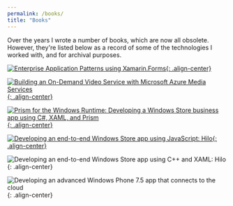 ```yaml
---
permalink: /books/
title: "Books"
---
```


Over the years I wrote a number of books, which are now all obsolete. However, they're listed below as a record of some of the technologies I worked with, and for archival purposes.

[![Enterprise Application Patterns using Xamarin.Forms](/assets/images/books/enterprise-application-patterns.png){: .align-center}](https://aka.ms/xamarinpatternsebook)

[![Building an On-Demand Video Service with Microsoft Azure Media Services](/assets/images/books/azure-media-services.png){: .align-center}](https://download.microsoft.com/download/F/2/7/F2725D23-B9B8-42C1-BAB3-4050F4763E0B/OnDemandMediaService.pdf)

[![Prism for the Windows Runtime: Developing a Windows Store business app using C#, XAML, and Prism](/assets/images/books/prism-winrt.png){: .align-center}](https://www.microsoft.com/en-us/download/details.aspx?id=39042)

[![Developing an end-to-end Windows Store app using JavaScript: Hilo](/assets/images/books/hilo-js.png){: .align-center}](https://download.microsoft.com/download/a/0/4/a0447d56-1d45-467f-ba99-ee088e016457/hilojavascript.pdf)

![Developing an end-to-end Windows Store app using C++ and XAML: Hilo](/assets/images/books/hilo-cpp.png){: .align-center}

![Developing an advanced Windows Phone 7.5 app that connects to the cloud](/assets/images/books/windows-phone.png){: .align-center}
